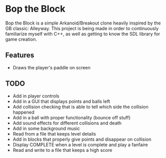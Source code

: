 # Bop the Block
Bop the Block is a simple Arkanoid/Breakout clone heavily inspired by the GB classic: Alleyway. This project is being made in order to continuously familiarize myself with C++, as well as getting to know the SDL library for game creation.

## Features
* Draws the player's paddle on screen

## TODO
* Add in player controls
* Add in a GUI that displays points and balls left
* Add collision checking that is able to tell which side the collision happened
* Add in a ball with proper functionality (bounce off stuff)
* Add sound effects for different collisions and death
* Add in some background music
* Read from a file that keeps level details
* Add in blocks that properly give points and disappear on collision
* Display COMPLETE when a level is complete and play a fanfaire
* Read and write to a file that keeps a high score
